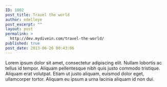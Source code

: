 ```yaml
---
ID: 1802
post_title: Travel the world
author: edelleye
post_excerpt: ""
layout: post
permalink: >
  http://dev.mydivein.com/travel-the-world/
published: true
post_date: 2013-06-26 00:43:06
---
```

Lorem ipsum dolor sit amet, consectetur adipiscing elit. Nullam lobortis ac tellus id tempor. Aliquam pellentesque nibh quis justo commodo tristique. Aliquam erat volutpat. Etiam ut justo aliquam, euismod dolor eget, ullamcorper tortor. Aliquam eu ipsum a urna lacinia aliquam id non dui.